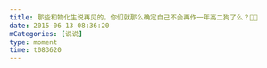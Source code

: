 ```yaml
---
title: 那些和物化生说再见的，你们就那么确定自己不会再作一年高二狗了么？🐶🐶
date: 2015-06-13 08:36:20
mCategories: [说说]
type: moment
time: t083620
---
```


